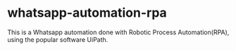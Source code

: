 # whatsapp-automation-rpa
This is a Whatsapp automation done with Robotic Process Automation(RPA), using the popular software UiPath.
